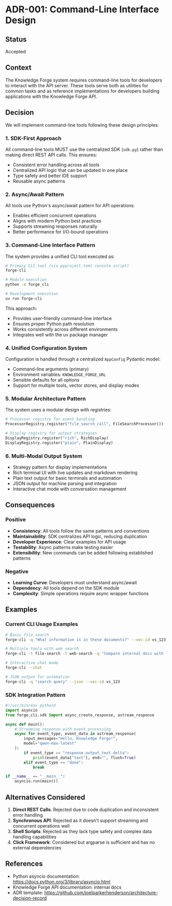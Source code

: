 # ADR-001: Command-Line Interface Design

## Status
Accepted

## Context
The Knowledge Forge system requires command-line tools for developers to interact with the API server. These tools serve both as utilities for common tasks and as reference implementations for developers building applications with the Knowledge Forge API.

## Decision
We will implement command-line tools following these design principles:

### 1. SDK-First Approach
All command-line tools MUST use the centralized SDK (`sdk.py`) rather than making direct REST API calls. This ensures:
- Consistent error handling across all tools
- Centralized API logic that can be updated in one place
- Type safety and better IDE support
- Reusable async patterns

### 2. Async/Await Pattern
All tools use Python's async/await pattern for API operations:
- Enables efficient concurrent operations
- Aligns with modern Python best practices
- Supports streaming responses naturally
- Better performance for I/O-bound operations

### 3. Command-Line Interface Pattern
The system provides a unified CLI tool executed as:
```bash
# Primary CLI tool (via pyproject.toml console script)
forge-cli

# Module execution
python -m forge_cli

# Development execution
uv run forge-cli
```
This approach:
- Provides user-friendly command-line interface
- Ensures proper Python path resolution
- Works consistently across different environments
- Integrates well with the uv package manager

### 4. Unified Configuration System
Configuration is handled through a centralized `AppConfig` Pydantic model:
- Command-line arguments (primary)
- Environment variables: `KNOWLEDGE_FORGE_URL`
- Sensible defaults for all options
- Support for multiple tools, vector stores, and display modes

### 5. Modular Architecture Pattern
The system uses a modular design with registries:
```python
# Processor registry for event handling
ProcessorRegistry.register("file_search_call", FileSearchProcessor())

# Display registry for output strategies
DisplayRegistry.register("rich", RichDisplay)
DisplayRegistry.register("plain", PlainDisplay)
```

### 6. Multi-Modal Output System
- Strategy pattern for display implementations
- Rich terminal UI with live updates and markdown rendering
- Plain text output for basic terminals and automation
- JSON output for machine parsing and integration
- Interactive chat mode with conversation management

## Consequences

### Positive
- **Consistency**: All tools follow the same patterns and conventions
- **Maintainability**: SDK centralizes API logic, reducing duplication
- **Developer Experience**: Clear examples for API usage
- **Testability**: Async patterns make testing easier
- **Extensibility**: New commands can be added following established patterns

### Negative
- **Learning Curve**: Developers must understand async/await
- **Dependency**: All tools depend on the SDK module
- **Complexity**: Simple operations require async wrapper functions

## Examples

### Current CLI Usage Examples
```bash
# Basic file search
forge-cli -q "What information is in these documents?" --vec-id vs_123

# Multiple tools with web search
forge-cli -t file-search -t web-search -q "Compare internal docs with latest trends"

# Interactive chat mode
forge-cli --chat

# JSON output for automation
forge-cli -q "search query" --json --vec-id vs_123
```

### SDK Integration Pattern
```python
#!/usr/bin/env python3
import asyncio
from forge_cli.sdk import async_create_response, astream_response

async def main():
    # Streaming response with event processing
    async for event_type, event_data in astream_response(
        input_messages="Hello, Knowledge Forge!",
        model="qwen-max-latest"
    ):
        if event_type == "response.output_text.delta":
            print(event_data["text"], end="", flush=True)
        elif event_type == "done":
            break

if __name__ == "__main__":
    asyncio.run(main())
```

## Alternatives Considered

1. **Direct REST Calls**: Rejected due to code duplication and inconsistent error handling
2. **Synchronous API**: Rejected as it doesn't support streaming and concurrent operations well
3. **Shell Scripts**: Rejected as they lack type safety and complex data handling capabilities
4. **Click Framework**: Considered but argparse is sufficient and has no external dependencies

## References
- Python asyncio documentation: https://docs.python.org/3/library/asyncio.html
- Knowledge Forge API documentation: internal docs
- ADR template: https://github.com/joelparkerhenderson/architecture-decision-record